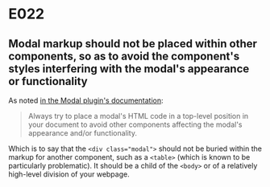 # E022
## Modal markup should not be placed within other components, so as to avoid the component's styles interfering with the modal's appearance or functionality

As noted [in the Modal plugin's documentation](http://getbootstrap.com/javascript/#modals):
> Always try to place a modal's HTML code in a top-level position in your document to avoid other components affecting the modal's appearance and/or functionality.

Which is to say that the `<div class="modal">` should not be buried within the markup for another component, such as a `<table>` (which is known to be particularly problematic). It should be a child of the `<body>` or of a relatively high-level division of your webpage.